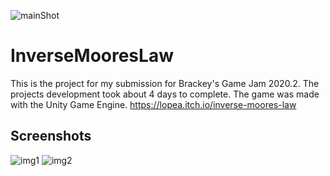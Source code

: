![mainShot](https://img.itch.zone/aW1hZ2UvNzI0MDk3LzQwMTYwNTEucG5n/794x1000/fkd8Gh.png)
# InverseMooresLaw
This is the project for my submission for Brackey's Game Jam 2020.2. The projects development took about 4 days to complete. The game was made with the Unity Game Engine.
https://lopea.itch.io/inverse-moores-law

## Screenshots
![img1](https://img.itch.zone/aW1hZ2UvNzI0MDk3LzQwMTYwMTcucG5n/794x1000/sFrWNG.png)
![img2](https://img.itch.zone/aW1hZ2UvNzI0MDk3LzQwMTYwMjEucG5n/794x1000/yh9eOT.png)
